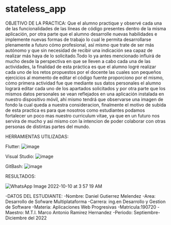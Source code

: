 # stateless_app

OBJETIVO DE LA PRACTICA: Que el alumno practique y observé cada una de las funcionalidades de las líneas de código presentes dentro de la misma aplicación, por otra parte que el alumno desarrolle nuevas habilidades e implemente nuevas formas de trabajo lo cual le permita desarrollarse plenamente a futuro cómo profesional, así mismo que trate de ser más autónomo y que sin necesidad de recibir una indicación sea capaz de realizar más haya de lo solicitado.Todo lo ya antes mencionado influirá de mucho desde la perspectiva en que se lleven a cabo cada una de las actividades, la finalidad de esta práctica es que el alumno logré realizar cada uno de los retos propuestos por el docente las cuales son pequeños ejercicios al momento de editar el código fuente proporciono por el mismo, cómo primera actividad fue que mediante sus datos personales el alumno logrará editar cada uno de los apartados solicitados y por otra parte que los mismos datos personales se vean reflejados en una aplicación instalada en nuestro dispositivo móvil, ahí mismo tendrá que observarse una imagen de fondo la cual queda a nuestra consideracion, finalmente el motivo de subida de esta practica es para que nosotros como estudiantes podamos fortalecer un poco mas nuestro curriculum vitae, ya que en un futuro nos servira de mucho y asi mismo con la intencion de poder colaborar con otras personas de distintas partes del mundo.

HERRAMIENTAS UTILIZADAS:

Flutter:
![image](https://user-images.githubusercontent.com/100882800/194829309-e413cf89-117b-4b05-a3ea-47744a6fcc3d.png)

Visual Studio:
![image](https://user-images.githubusercontent.com/100882800/194829543-1829f567-832f-423f-8028-492697c60633.png)

GitBash:
![image](https://user-images.githubusercontent.com/100882800/194829703-5c9d8018-11a7-4936-82c2-dc94fae0eb31.png)



RESULTADOS:

![WhatsApp Image 2022-10-10 at 3 57 19 AM](https://user-images.githubusercontent.com/100882800/194830853-19e1dd99-35ba-49e6-880e-4b3811297fc2.jpeg)


-DATOS DEL ESTUDIANTE:
-Nombre: Daniel Gutierrez Melendez
-Area: Desarrollo de Sofware Multiplataforma
-Carrera: ing.en Desarrollo y Gestion de Software
-Materia: Aplicaciones Web Progresivas
-Matricula:190720
-Maestro: M.T.I. Marco Antonio Ramirez Hernandez
-Periodo: Septiembre-Diciembre del 2022

